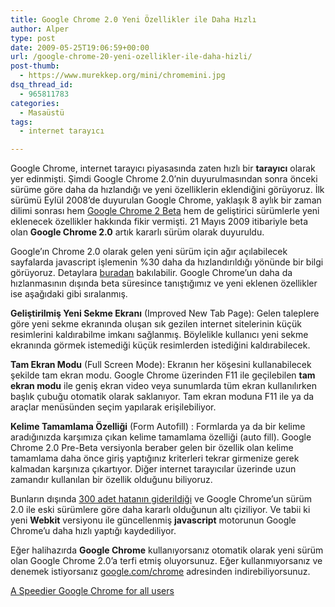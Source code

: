 ```yaml
---
title: Google Chrome 2.0 Yeni Özellikler ile Daha Hızlı
author: Alper
type: post
date: 2009-05-25T19:06:59+00:00
url: /google-chrome-20-yeni-ozellikler-ile-daha-hizli/
post-thumb:
  - https://www.murekkep.org/mini/chromemini.jpg
dsq_thread_id:
  - 965811783
categories:
  - Masaüstü
tags:
  - internet tarayıcı

---
```

Google Chrome, internet tarayıcı piyasasında zaten hızlı bir **tarayıcı** olarak yer edinmişti. Şimdi Google Chrome 2.0&#8217;nin duyurulmasından sonra önceki sürüme göre daha da hızlandığı ve yeni özelliklerin eklendiğini görüyoruz. İlk sürümü Eylül 2008&#8217;de duyurulan Google Chrome, yaklaşık 8 aylık bir zaman dilimi sonrası hem [Google Chrome 2 Beta][1] hem de geliştirici sürümlerle yeni eklenecek özellikler hakkında fikir vermişti. 21 Mayıs 2009 itibariyle beta olan **Google Chrome 2.0** artık kararlı sürüm olarak duyuruldu. 

Google&#8217;ın Chrome 2.0 olarak gelen yeni sürüm için ağır açılabilecek sayfalarda javascript işlemenin %30 daha da hızlandırıldığı yönünde bir bilgi görüyoruz. Detaylara [buradan][2] bakılabilir. Google Chrome&#8217;un daha da hızlanmasının dışında beta süresince tanıştığımız ve yeni eklenen özellikler ise aşağıdaki gibi sıralanmış. 

**Geliştirilmiş Yeni Sekme Ekranı** (Improved New Tab Page): Gelen taleplere göre yeni sekme ekranında oluşan sık gezilen internet sitelerinin küçük resimlerini kaldırabilme imkanı sağlanmış. Böylelikle kullanıcı yeni sekme ekranında görmek istemediği küçük resimlerden istediğini kaldırabilecek.

**Tam Ekran Modu** (Full Screen Mode): Ekranın her köşesini kullanabilecek şekilde tam ekran modu. Google Chrome üzerinden F11 ile geçilebilen **tam ekran modu** ile geniş ekran video veya sunumlarda tüm ekran kullanılırken başlık çubuğu otomatik olarak saklanıyor. Tam ekran moduna F11 ile ya da araçlar menüsünden seçim yapılarak erişilebiliyor. 

**Kelime Tamamlama Özelliği** (Form Autofill) : Formlarda ya da bir kelime aradığınızda karşımıza çıkan kelime tamamlama özelliği (auto fill). Google Chrome 2.0 Pre-Beta versiyonla beraber gelen bir özellik olan kelime tamamlama daha önce giriş yaptığınız kriterleri tekrar girmenize gerek kalmadan karşınıza çıkartıyor. Diğer internet tarayıcılar üzerinde uzun zamandır kullanılan bir özellik olduğunu biliyoruz. 

Bunların dışında <a href="http://code.google.com/p/chromium/issues/list?can=1&#038;q=crash+status:fixed,verified+-label:regression&#038;colspec=ID+Stars+Pri+Area+Type+Status+Summary+Modified+Owner+Mstone&#038;x=mstone&#038;y=area&#038;cells=tiles" target="_blank">300 adet hatanın giderildiği</a> ve Google Chrome&#8217;un sürüm 2.0 ile eski sürümlere göre daha kararlı olduğunun altı çiziliyor. Ve tabii ki yeni **Webkit** versiyonu ile güncellenmiş **javascript** motorunun Google Chrome&#8217;u daha hızlı yaptığı kaydediliyor. 

Eğer halihazırda **Google Chrome** kullanıyorsanız otomatik olarak yeni sürüm olan Google Chrome 2.0&#8217;a terfi etmiş oluyorsunuz. Eğer kullanmıyorsanız ve denemek istiyorsanız <a href="http://www.google.com/chrome/?hl=tr" target="_blank">google.com/chrome</a> adresinden indirebiliyorsunuz. 

[A Speedier Google Chrome for all users][3]

 [1]: https://www.murekkep.org/google-chrome-20-beta-759
 [2]: http://googleblog.blogspot.com/2009/05/put-pedal-to-metal-with-faster-google.html
 [3]: http://chrome.blogspot.com/2009/05/speedier-google-chrome-for-all-users.html